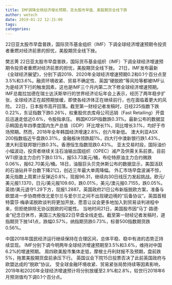 ```yaml
---
title: IMF调降全球经济增长预期，亚太股市早盘、美股期货全线下跌
author: wetech
date: 2019-01-22 12:15:09
tags: 
categories: 
---
```

22日亚太股市早盘普跌，国际货币基金组织（IMF）下调全球经济增速预期令投资者重燃对经济前景的担忧，美股期货全线下挫。
<!-- more -->
樊志菁
22日亚太股市早盘普跌，国际货币基金组织（IMF）下调全球经济增速预期令投资者重燃对经济前景的担忧，美股期货全线下挫。
21日，IMF发布最新《全球经济展望》，分别下调2019、2020年全球经济增速预期0.2和0.1个百分点至3.5%和3.6%。融资环境收紧、贸易不确定性、英国“硬脱欧”等风险等都被IMF认为是经济下行的触发因素，这也是IMF三个月内第二次下修全球经济增速预期。IMF总裁拉加德在瑞士达沃斯举行的世界经济论坛年会上表示，经历了两年稳步扩张，全球经济正在超预期放缓，即使各经济体正在继续前行，也在面临着更大的风险。
22日，日本股市高开回落。截至第一财经记者发稿时，日经225指数下跌0.22%，东证指数下跌0.26%，权重股优衣库母公司迅销（Fast Retailing）开盘后迅速走低近0.6%，令股指承压。
韩国KOSPI指数跌0.31%。最新公布的数据显示韩国去年四季度国内生产总值（GDP）环比增长1%，同比增长3.1%，均好于市场预期。然而，2018年全年韩国经济增速2.8%，创六年新低。
澳大利亚ASX 200指数临近午盘跌0.31%，金融板块领跌超1%，四大行中澳新银行跌1.43%，澳大利亚联邦银行跌0.3%。香港恒生指数现跌0.43%。
亚太交易时段，国际油价小幅波动，投资者继续关注石油输出国组织（OPEC）减产及供需关系前景。目前WTI原油主力合约下跌0.13%，报53.73美元/桶，布伦特原油主力合约微跌0.06%，报62.70美元/桶。18日，油服巨头贝克休斯公布的数据显示，美国活跃的石油钻井平台数下降21口，创近三年最大单周降幅。
外汇市场早盘波澜不惊，美元指数上周累计反弹近0.8%，现报96.31，继续向30日线压力发起挑战。欧元/美元报1.1370，日元/美元报109.60，跌0.01%，美元/澳元报0.7155，跌0.05%。英镑/美元退守1.29下方，现报1.2887。英国政府21日公布新版脱欧方案，准备与欧盟进一步协商修改北爱尔兰与爱尔兰之间不出现硬边境的“后备协议”。英国首相特雷莎·梅承诺脱欧谈判将更加开放，愿意让议会更多地加入到贸易谈判进程中来，但拒绝排除无协议脱欧的可能性。
当地时间21日，美国股市因“马丁·路德·金”纪念日休市，美国三大股指22日早盘全线走低。截至第一财经记者发稿时，道指期货下挫141点，跌幅0.57%，纳指期货跌0.73%，标普500指数期货跌0.56%。
 
 
中国2018年国民经济运行继续保持在合理区间，总体平稳、稳中有进的态势正持续显现。
IMF分别下调今明两年全球经济增速预期至3.5%和3.6%，维持对中国6.2%的增速预期。
周四欧美股市集体走低，摩根士丹利财报不及预期，盘前跌5%，拖累美股期货盘前承压下行。
英国议会下院15日投票否决了此前英国政府与欧盟达成的“脱欧”协议。
受全球金融环境收紧、贸易紧张局势持续等因素影响，2019年和2020年全球经济增速预计将分别放缓至2.9%和2.8%，较世行2018年6月预测值均下调0.1个百分点。
